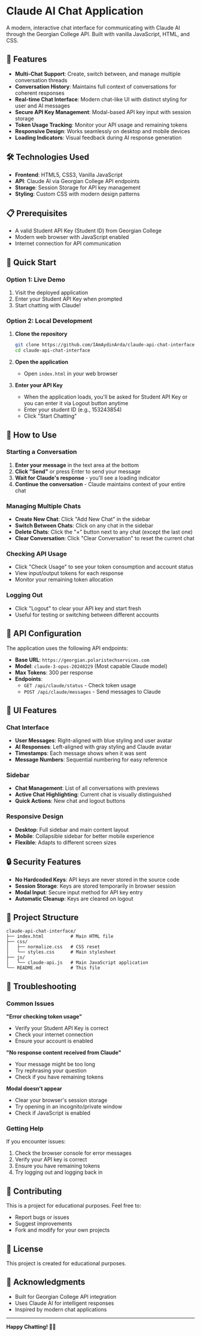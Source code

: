 # Claude AI Chat Application

A modern, interactive chat interface for communicating with Claude AI through the Georgian College API. Built with vanilla JavaScript, HTML, and CSS.

## 🚀 Features

- **Multi-Chat Support**: Create, switch between, and manage multiple conversation threads
- **Conversation History**: Maintains full context of conversations for coherent responses
- **Real-time Chat Interface**: Modern chat-like UI with distinct styling for user and AI messages
- **Secure API Key Management**: Modal-based API key input with session storage
- **Token Usage Tracking**: Monitor your API usage and remaining tokens
- **Responsive Design**: Works seamlessly on desktop and mobile devices
- **Loading Indicators**: Visual feedback during AI response generation

## 🛠️ Technologies Used

- **Frontend**: HTML5, CSS3, Vanilla JavaScript
- **API**: Claude AI via Georgian College API endpoints
- **Storage**: Session Storage for API key management
- **Styling**: Custom CSS with modern design patterns

## 📋 Prerequisites

- A valid Student API Key (Student ID) from Georgian College
- Modern web browser with JavaScript enabled
- Internet connection for API communication

## 🚀 Quick Start

### Option 1: Live Demo
1. Visit the deployed application
2. Enter your Student API Key when prompted
3. Start chatting with Claude!

### Option 2: Local Development

1. **Clone the repository**
   ```bash
   git clone https://github.com/IAmAydinArda/claude-api-chat-interface
   cd claude-api-chat-interface
   ```

2. **Open the application**
   - Open `index.html` in your web browser

3. **Enter your API Key**
   - When the application loads, you'll be asked for Student API Key or you can enter it via Logout button anytime
   - Enter your student ID (e.g., 153243854)
   - Click "Start Chatting"

## 🎯 How to Use

### Starting a Conversation
1. **Enter your message** in the text area at the bottom
2. **Click "Send"** or press Enter to send your message
3. **Wait for Claude's response** - you'll see a loading indicator
4. **Continue the conversation** - Claude maintains context of your entire chat

### Managing Multiple Chats
- **Create New Chat**: Click "Add New Chat" in the sidebar
- **Switch Between Chats**: Click on any chat in the sidebar
- **Delete Chats**: Click the "×" button next to any chat (except the last one)
- **Clear Conversation**: Click "Clear Conversation" to reset the current chat

### Checking API Usage
- Click "Check Usage" to see your token consumption and account status
- View input/output tokens for each response
- Monitor your remaining token allocation

### Logging Out
- Click "Logout" to clear your API key and start fresh
- Useful for testing or switching between different accounts

## 🔧 API Configuration

The application uses the following API endpoints:

- **Base URL**: `https://georgian.polaristechservices.com`
- **Model**: `claude-3-opus-20240229` (Most capable Claude model)
- **Max Tokens**: 300 per response
- **Endpoints**:
  - `GET /api/claude/status` - Check token usage
  - `POST /api/claude/messages` - Send messages to Claude

## 🎨 UI Features

### Chat Interface
- **User Messages**: Right-aligned with blue styling and user avatar
- **AI Responses**: Left-aligned with gray styling and Claude avatar
- **Timestamps**: Each message shows when it was sent
- **Message Numbers**: Sequential numbering for easy reference

### Sidebar
- **Chat Management**: List of all conversations with previews
- **Active Chat Highlighting**: Current chat is visually distinguished
- **Quick Actions**: New chat and logout buttons

### Responsive Design
- **Desktop**: Full sidebar and main content layout
- **Mobile**: Collapsible sidebar for better mobile experience
- **Flexible**: Adapts to different screen sizes

## 🔒 Security Features

- **No Hardcoded Keys**: API keys are never stored in the source code
- **Session Storage**: Keys are stored temporarily in browser session
- **Modal Input**: Secure input method for API key entry
- **Automatic Cleanup**: Keys are cleared on logout

## 📁 Project Structure

```
claude-api-chat-interface/
├── index.html          # Main HTML file
├── css/
│   ├── normalize.css   # CSS reset
│   └── styles.css      # Main stylesheet
├── js/
│   └── claude-api.js   # Main JavaScript application
└── README.md           # This file
```

## 🐛 Troubleshooting

### Common Issues

**"Error checking token usage"**
- Verify your Student API Key is correct
- Check your internet connection
- Ensure your account is enabled

**"No response content received from Claude"**
- Your message might be too long
- Try rephrasing your question
- Check if you have remaining tokens

**Modal doesn't appear**
- Clear your browser's session storage
- Try opening in an incognito/private window
- Check if JavaScript is enabled

### Getting Help

If you encounter issues:
1. Check the browser console for error messages
2. Verify your API key is correct
3. Ensure you have remaining tokens
4. Try logging out and logging back in

## 🤝 Contributing

This is a project for educational purposes. Feel free to:
- Report bugs or issues
- Suggest improvements
- Fork and modify for your own projects

## 📄 License

This project is created for educational purposes.

## 🙏 Acknowledgments

- Built for Georgian College API integration
- Uses Claude AI for intelligent responses
- Inspired by modern chat applications

---

**Happy Chatting! 🤖💬**
